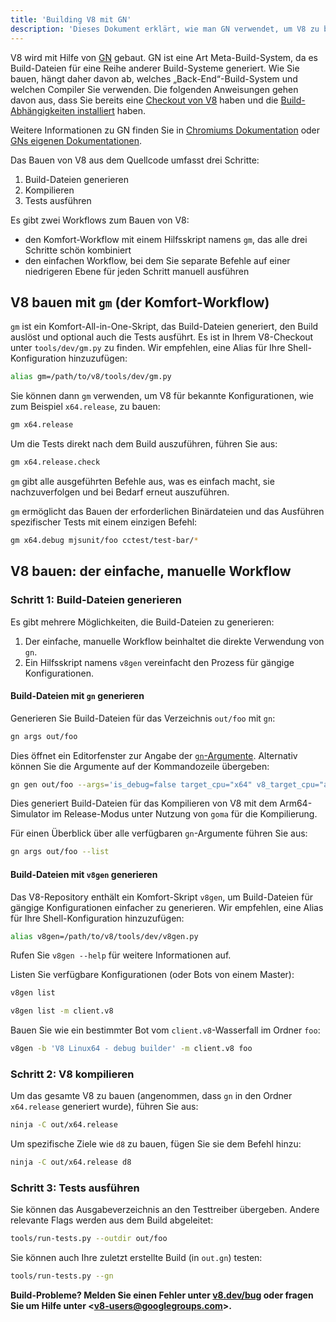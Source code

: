 ```yaml
---
title: 'Building V8 mit GN'
description: 'Dieses Dokument erklärt, wie man GN verwendet, um V8 zu bauen.'
---
```

V8 wird mit Hilfe von [GN](https://gn.googlesource.com/gn/+/master/docs/) gebaut. GN ist eine Art Meta-Build-System, da es Build-Dateien für eine Reihe anderer Build-Systeme generiert. Wie Sie bauen, hängt daher davon ab, welches „Back-End“-Build-System und welchen Compiler Sie verwenden.
Die folgenden Anweisungen gehen davon aus, dass Sie bereits eine [Checkout von V8](/docs/source-code) haben und die [Build-Abhängigkeiten installiert](/docs/build) haben.

Weitere Informationen zu GN finden Sie in [Chromiums Dokumentation](https://www.chromium.org/developers/gn-build-configuration) oder [GNs eigenen Dokumentationen](https://gn.googlesource.com/gn/+/master/docs/).

Das Bauen von V8 aus dem Quellcode umfasst drei Schritte:

1. Build-Dateien generieren
1. Kompilieren
1. Tests ausführen

Es gibt zwei Workflows zum Bauen von V8:

- den Komfort-Workflow mit einem Hilfsskript namens `gm`, das alle drei Schritte schön kombiniert
- den einfachen Workflow, bei dem Sie separate Befehle auf einer niedrigeren Ebene für jeden Schritt manuell ausführen

## V8 bauen mit `gm` (der Komfort-Workflow)

`gm` ist ein Komfort-All-in-One-Skript, das Build-Dateien generiert, den Build auslöst und optional auch die Tests ausführt. Es ist in Ihrem V8-Checkout unter `tools/dev/gm.py` zu finden. Wir empfehlen, eine Alias für Ihre Shell-Konfiguration hinzuzufügen:

```bash
alias gm=/path/to/v8/tools/dev/gm.py
```

Sie können dann `gm` verwenden, um V8 für bekannte Konfigurationen, wie zum Beispiel `x64.release`, zu bauen:

```bash
gm x64.release
```

Um die Tests direkt nach dem Build auszuführen, führen Sie aus:

```bash
gm x64.release.check
```

`gm` gibt alle ausgeführten Befehle aus, was es einfach macht, sie nachzuverfolgen und bei Bedarf erneut auszuführen.

`gm` ermöglicht das Bauen der erforderlichen Binärdateien und das Ausführen spezifischer Tests mit einem einzigen Befehl:

```bash
gm x64.debug mjsunit/foo cctest/test-bar/*
```

## V8 bauen: der einfache, manuelle Workflow

### Schritt 1: Build-Dateien generieren

Es gibt mehrere Möglichkeiten, die Build-Dateien zu generieren:

1. Der einfache, manuelle Workflow beinhaltet die direkte Verwendung von `gn`.
1. Ein Hilfsskript namens `v8gen` vereinfacht den Prozess für gängige Konfigurationen.

#### Build-Dateien mit `gn` generieren

Generieren Sie Build-Dateien für das Verzeichnis `out/foo` mit `gn`:

```bash
gn args out/foo
```

Dies öffnet ein Editorfenster zur Angabe der [`gn`-Argumente](https://gn.googlesource.com/gn/+/master/docs/reference.md). Alternativ können Sie die Argumente auf der Kommandozeile übergeben:

```bash
gn gen out/foo --args='is_debug=false target_cpu="x64" v8_target_cpu="arm64" use_goma=true'
```

Dies generiert Build-Dateien für das Kompilieren von V8 mit dem Arm64-Simulator im Release-Modus unter Nutzung von `goma` für die Kompilierung.

Für einen Überblick über alle verfügbaren `gn`-Argumente führen Sie aus:

```bash
gn args out/foo --list
```

#### Build-Dateien mit `v8gen` generieren

Das V8-Repository enthält ein Komfort-Skript `v8gen`, um Build-Dateien für gängige Konfigurationen einfacher zu generieren. Wir empfehlen, eine Alias für Ihre Shell-Konfiguration hinzuzufügen:

```bash
alias v8gen=/path/to/v8/tools/dev/v8gen.py
```

Rufen Sie `v8gen --help` für weitere Informationen auf.

Listen Sie verfügbare Konfigurationen (oder Bots von einem Master):

```bash
v8gen list
```

```bash
v8gen list -m client.v8
```

Bauen Sie wie ein bestimmter Bot vom `client.v8`-Wasserfall im Ordner `foo`:

```bash
v8gen -b 'V8 Linux64 - debug builder' -m client.v8 foo
```

### Schritt 2: V8 kompilieren

Um das gesamte V8 zu bauen (angenommen, dass `gn` in den Ordner `x64.release` generiert wurde), führen Sie aus:

```bash
ninja -C out/x64.release
```

Um spezifische Ziele wie `d8` zu bauen, fügen Sie sie dem Befehl hinzu:

```bash
ninja -C out/x64.release d8
```

### Schritt 3: Tests ausführen

Sie können das Ausgabeverzeichnis an den Testtreiber übergeben. Andere relevante Flags werden aus dem Build abgeleitet:

```bash
tools/run-tests.py --outdir out/foo
```

Sie können auch Ihre zuletzt erstellte Build (in `out.gn`) testen:

```bash
tools/run-tests.py --gn
```

**Build-Probleme? Melden Sie einen Fehler unter [v8.dev/bug](/bug) oder fragen Sie um Hilfe unter &lt;v8-users@googlegroups.com>.**
